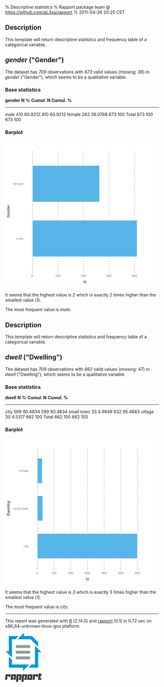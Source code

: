 % Descriptive statistics
% Rapport package team @ https://github.com/aL3xa/rapport
% 2011-04-26 20:25 CET

Description
-----------

This template will return descriptive statistics and frequency table of
a categorical variable.

*gender* ("Gender")
-------------------

The dataset has *709* observations with *673* valid values (missing:
*36*) in *gender* ("Gender"), which seems to be a qualitative variable.

### Base statistics

  **gender**   **N**   **%**     **Cumul. N**   **Cumul. %**
  ------------ ------- --------- -------------- --------------
  male         410     60.9212   410            60.9212
  female       263     39.0788   673            100
  Total        673     100       673            100

### Barplot

[![image](3a46554ee29cd4dfe45dda5016464658.png)](3a46554ee29cd4dfe45dda5016464658-hires.png)

It seems that the highest value is *2* which is exactly 2 times higher
than the smallest value (*1*).

The most frequent value is *male*.

Description
-----------

This template will return descriptive statistics and frequency table of
a categorical variable.

*dwell* ("Dwelling")
--------------------

The dataset has *709* observations with *662* valid values (missing:
*47*) in *dwell* ("Dwelling"), which seems to be a qualitative variable.

### Base statistics

  **dwell**    **N**   **%**     **Cumul. N**   **Cumul. %**
  ------------ ------- --------- -------------- --------------
  city         599     90.4834   599            90.4834
  small town   33      4.9849    632            95.4683
  village      30      4.5317    662            100
  Total        662     100       662            100

### Barplot

[![image](a370513c6bd94251e700ff5fea9dd33f.png)](a370513c6bd94251e700ff5fea9dd33f-hires.png)

It seems that the highest value is *3* which is exactly 3 times higher
than the smallest value (*1*).

The most frequent value is *city*.

* * * * *

This report was generated with [R](http://www.r-project.org/) (2.14.0)
and [rapport](http://al3xa.github.com/rapport/) (0.1) in 0.72 sec on
x86\_64-unknown-linux-gnu platform.

![image](images/logo.png)
